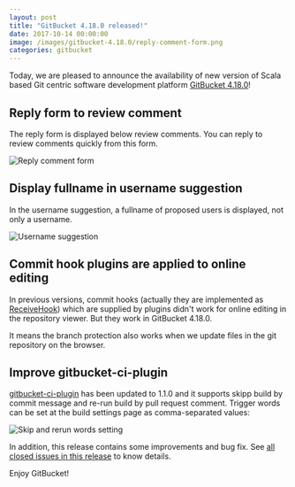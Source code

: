 ```yaml
---
layout: post
title: "GitBucket 4.18.0 released!"
date: 2017-10-14 00:00:00
image: /images/gitbucket-4.18.0/reply-comment-form.png
categories: gitbucket
---
```


Today, we are pleased to announce the availability of new version of Scala based Git centric software development platform [GitBucket 4.18.0](https://github.com/gitbucket/gitbucket/releases/tag/4.18.0)!

## Reply form to review comment

The reply form is displayed below review comments. You can reply to review comments quickly from this form.

![Reply comment form]({{site.baseurl}}/images/gitbucket-4.18.0/reply-comment-form.png)

## Display fullname in username suggestion

In the username suggestion, a fullname of proposed users is displayed, not only a username.

![Username suggestion]({{site.baseurl}}/images/gitbucket-4.18.0/username-suggest.png)

## Commit hook plugins are applied to online editing

In previous versions, commit hooks (actually they are implemented as [ReceiveHook](https://github.com/gitbucket/gitbucket/blob/master/src/main/scala/gitbucket/core/plugin/ReceiveHook.scala)) which are supplied by plugins didn't work for online editing in the repository viewer. But they work in GitBucket 4.18.0.

It means the branch protection also works when we update files in the git repository on the browser.

## Improve gitbucket-ci-plugin

[gitbucket-ci-plugin](https://github.com/takezoe/gitbucket-ci-plugin) has been updated to 1.1.0 and it supports skipp build by commit message and re-run build by pull request comment. Trigger words can be set at the build settings page as comma-separated values:

![Skip and rerun words setting]({{site.baseurl}}/images/gitbucket-4.18.0/ci-build-settings.png)

In addition, this release contains some improvements and bug fix. See [all closed issues in this release](https://github.com/gitbucket/gitbucket/issues?q=is%3Aclosed+milestone%3A4.18.0) to know details.

Enjoy GitBucket!
